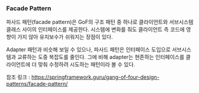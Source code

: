 ### Facade Pattern

파사드 패턴(facade pattern)은 GoF의 구조 패턴 중 하나로 클라이언트와 서브시스템 클래스 사이의 인터페이스를 제공한다.
시스템에 변화를 줘도 클라이언트 측 코드에 영향이 가지 않아 유지보수가 쉬워지는 장점이 있다.

Adapter 패턴과 비슷해 보일 수 있으나, 파사드 패턴은 인터페이스 도입으로 서브시스템과 교류하는 도중 복잡도를 줄인다.
그에 비해 adapter는 현존하는 인터페이스를 클라이언트에 더 맞춰 수정하려 시도하는 패턴이라 볼 수 있다.

참조 링크 : <https://springframework.guru/gang-of-four-design-patterns/facade-pattern/>
